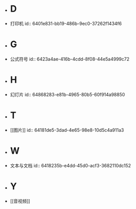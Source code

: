 - # D
- 打印机
  id:: 6401e831-bb19-486b-9ec0-37262f1434f6
- # G
- 公式符号
  id:: 6423a4ae-416b-4cdd-8f08-44e5a4999c72
- # H
- 幻灯片
  id:: 64868283-e81b-4965-80b5-60f914a98850
- # T
- [[图片]]
  id:: 64181de5-3dad-4e65-98e8-10d5c4a911a3
- # W
- 文本与文档
  id:: 6418235b-e4dd-45d0-acf3-3682110dc152
- # Y
- [[音视频]]